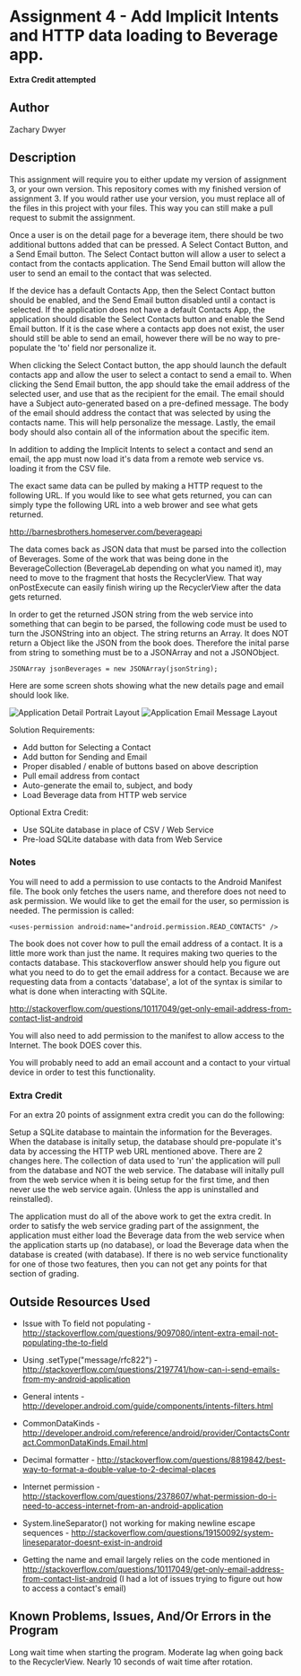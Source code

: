 # Assignment 4 - Add Implicit Intents and HTTP data loading to Beverage app.
**Extra Credit attempted**

## Author
Zachary Dwyer


## Description

This assignment will require you to either update my version of assignment 3, or your own version. This repository comes with my finished version of assignment 3. If you would rather use your version, you must replace all of the files in this project with your files. This way you can still make a pull request to submit the assignment.

Once a user is on the detail page for a beverage item, there should be two additional buttons added that can be pressed. A Select Contact Button, and a Send Email button. The Select Contact button will allow a user to select a contact from the contacts application. The Send Email button will allow the user to send an email to the contact that was selected.

If the device has a default Contacts App, then the Select Contact button should be enabled, and the Send Email button disabled until a contact is selected. If the application does not have a default Contacts App, the application should disable the Select Contacts button and enable the Send Email button. If it is the case where a contacts app does not exist, the user should still be able to send an email, however there will be no way to pre-populate the 'to' field nor personalize it.

When clicking the Select Contact button, the app should launch the default contacts app and allow the user to select a contact to send a email to.
When clicking the Send Email button, the app should take the email address of the selected user, and use that as the recipient for the email. The email should have a Subject auto-generated based on a pre-defined message. The body of the email should address the contact that was selected by using the contacts name. This will help personalize the message. Lastly, the email body should also contain all of the information about the specific item.

In addition to adding the Implicit Intents to select a contact and send an email, the app must now load it's data from a remote web service vs. loading it from the CSV file.

The exact same data can be pulled by making a HTTP request to the following URL. If you would like to see what gets returned, you can can simply type the following URL into a web brower and see what gets returned.

http://barnesbrothers.homeserver.com/beverageapi

The data comes back as JSON data that must be parsed into the collection of Beverages. Some of the work that was being done in the BeverageCollection (BeverageLab depending on what you named it), may need to move to the fragment that hosts the RecyclerView. That way onPostExecute can easily finish wiring up the RecyclerView after the data gets returned.

In order to get the returned JSON string from the web service into something that can begin to be parsed, the following code must be used to turn the JSONString into an object. The string returns an Array. It does NOT return a Object like the JSON from the book does. Therefore the inital parse from string to something must be to a JSONArray and not a JSONObject.

    JSONArray jsonBeverages = new JSONArray(jsonString);

Here are some screen shots showing what the new details page and email should look like.

![Application Detail Portrait Layout](http://barnesbrothers.homeserver.com/cis298/assignmentImages/assignment4a.jpg "Application Detail Portrait Layout")
![Application Email Message Layout](http://barnesbrothers.homeserver.com/cis298/assignmentImages/assignment4b.jpg "Application Email Message Layout")

Solution Requirements:

* Add button for Selecting a Contact
* Add button for Sending and Email
* Proper disabled / enable of buttons based on above description
* Pull email address from contact
* Auto-generate the email to, subject, and body
* Load Beverage data from HTTP web service

Optional Extra Credit:

* Use SQLite database in place of CSV / Web Service
* Pre-load SQLite database with data from Web Service

### Notes

You will need to add a permission to use contacts to the Android Manifest file. The book only fetches the users name, and therefore does not need to ask permission. We would like to get the email for the user, so permission is needed. The permission is called:

    <uses-permission android:name="android.permission.READ_CONTACTS" />

The book does not cover how to pull the email address of a contact. It is a little more work than just the name. It requires making two queries to the contacts database. This stackoverflow answer should help you figure out what you need to do to get the email address for a contact. Because we are requesting data from a contacts 'database', a lot of the syntax is similar to what is done when interacting with SQLite.

http://stackoverflow.com/questions/10117049/get-only-email-address-from-contact-list-android

You will also need to add permission to the manifest to allow access to the Internet. The book DOES cover this.

You will probably need to add an email account and a contact to your virtual device in order to test this functionality.

### Extra Credit

For an extra 20 points of assignment extra credit you can do the following:

Setup a SQLite database to maintain the information for the Beverages. When the database is initally setup, the database should pre-populate it's data by accessing the HTTP web URL mentioned above. There are 2 changes here. The collection of data used to 'run' the application will pull from the database and NOT the web service. The database will initally pull from the web service when it is being setup for the first time, and then never use the web service again. (Unless the app is uninstalled and reinstalled).

The application must do all of the above work to get the extra credit. In order to satisfy the web service grading part of the assignment, the application must either load the Beverage data from the web service when the application starts up (no database), or load the Beverage data when the database is created (with database). If there is no web service functionality for one of those two features, then you can not get any points for that section of grading.

## Outside Resources Used
* Issue with To field not populating - http://stackoverflow.com/questions/9097080/intent-extra-email-not-populating-the-to-field
* Using .setType("message/rfc822") - http://stackoverflow.com/questions/2197741/how-can-i-send-emails-from-my-android-application
* General intents - http://developer.android.com/guide/components/intents-filters.html
* CommonDataKinds - http://developer.android.com/reference/android/provider/ContactsContract.CommonDataKinds.Email.html
* Decimal formatter - http://stackoverflow.com/questions/8819842/best-way-to-format-a-double-value-to-2-decimal-places
* Internet permission - http://stackoverflow.com/questions/2378607/what-permission-do-i-need-to-access-internet-from-an-android-application
* System.lineSeparator() not working for making newline escape sequences - http://stackoverflow.com/questions/19150092/system-lineseparator-doesnt-exist-in-android

* Getting the name and email largely relies on the code mentioned in http://stackoverflow.com/questions/10117049/get-only-email-address-from-contact-list-android (I had a lot of issues trying to figure out how to access a contact's email)

## Known Problems, Issues, And/Or Errors in the Program
Long wait time when starting the program. Moderate lag when going back to the RecyclerView. Nearly 10 seconds of wait time after rotation.
